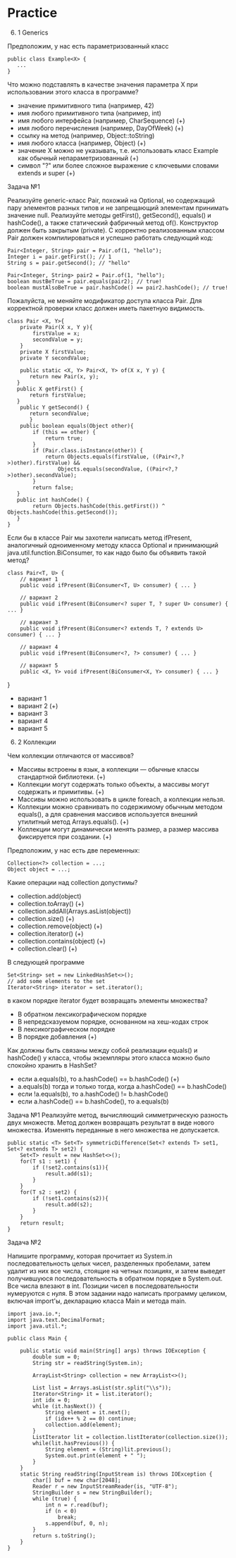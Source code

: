 # Practice

6. 1 Generics

Предположим, у нас есть параметризованный класс

    public class Example<X> {
       ...
    }

Что можно подставлять в качестве значения параметра X при использовании этого класса в программе?

 - значение примитивного типа (например, 42) 
 - имя любого примитивного типа (например, int)
 - имя любого интерфейса (например, CharSequence) (+)
 - имя любого перечисления (например, DayOfWeek) (+)
 - ссылку на метод (например, Object::toString) 
 - имя любого класса (например, Object) (+)
 - значение X можно не указывать, т.е. использовать класс Example как обычный непараметризованный (+)
 - символ "?" или более сложное выражение с ключевыми словами extends и super (+)
 
Задача №1
 
Реализуйте generic-класс Pair, похожий на Optional, но содержащий пару элементов разных типов и не запрещающий элементам принимать значение null.
Реализуйте методы getFirst(), getSecond(), equals() и hashCode(), а также статический фабричный метод of(). Конструктор должен быть закрытым (private).
С корректно реализованным классом Pair должен компилироваться и успешно работать следующий код:

    Pair<Integer, String> pair = Pair.of(1, "hello");
    Integer i = pair.getFirst(); // 1
    String s = pair.getSecond(); // "hello"

    Pair<Integer, String> pair2 = Pair.of(1, "hello");
    boolean mustBeTrue = pair.equals(pair2); // true!
    boolean mustAlsoBeTrue = pair.hashCode() == pair2.hashCode(); // true!

Пожалуйста, не меняйте модификатор доступа класса Pair. Для корректной проверки класс должен иметь пакетную видимость.

    class Pair <X, Y>{
        private Pair(X x, Y y){
            firstValue = x;
            secondValue = y;
        }
        private X firstValue;
        private Y secondValue;

        public static <X, Y> Pair<X, Y> of(X x, Y y) {
           return new Pair(x, y);
       }
       public X getFirst() {
           return firstValue;
       }
        public Y getSecond() {
           return secondValue;
           }
        public boolean equals(Object other){
            if (this == other) {
                return true;
            }
            if (Pair.class.isInstance(other)) {
                return Objects.equals(firstValue, ((Pair<?,?>)other).firstValue) &&
                    Objects.equals(secondValue, ((Pair<?,?>)other).secondValue);
            }
            return false;
       }
       public int hashCode() {
            return Objects.hashCode(this.getFirst()) ^ Objects.hashCode(this.getSecond());
       }
    }
    
Если бы в классе Pair мы захотели написать метод ifPresent, аналогичный одноименному методу класса Optional и принимающий java.util.function.BiConsumer, то как надо было бы объявить такой метод?

    class Pair<T, U> {
        // вариант 1
        public void ifPresent(BiConsumer<T, U> consumer) { ... }

        // вариант 2
        public void ifPresent(BiConsumer<? super T, ? super U> consumer) { ... }

        // вариант 3
        public void ifPresent(BiConsumer<? extends T, ? extends U> consumer) { ... }

        // вариант 4
        public void ifPresent(BiConsumer<?, ?> consumer) { ... }

        // вариант 5
        public <X, Y> void ifPresent(BiConsumer<X, Y> consumer) { ... }
}

 - вариант 1
 - вариант 2 (+)
 - вариант 3
 - вариант 4
 - вариант 5
 
6. 2 Коллекции

Чем коллекции отличаются от массивов?
 - Массивы встроены в язык, а коллекции — обычные классы стандартной библиотеки. (+)
 - Коллекции могут содержать только объекты, а массивы могут содержать и примитивы. (+)
 - Массивы можно использовать в цикле foreach, а коллекции нельзя.
 - Коллекции можно сравнивать по содержимому обычным методом equals(), а для сравнения массивов используется внешний утилитный метод Arrays.equals(). (+)
 - Коллекции могут динамически менять размер, а размер массива фиксируется при создании. (+)
 
Предположим, у нас есть две переменных:

    Collection<?> collection = ...;
    Object object = ...;

Какие операции над collection допустимы?

 - collection.add(object)
 - collection.toArray() (+)
 - collection.addAll(Arrays.asList(object))
 - collection.size() (+)
 - collection.remove(object) (+)
 - collection.iterator() (+)
 - collection.contains(object) (+)
 - collection.clear() (+)
 
В следующей программе

    Set<String> set = new LinkedHashSet<>();
    // add some elements to the set
    Iterator<String> iterator = set.iterator();

в каком порядке iterator будет возвращать элементы множества?

 - В обратном лексикографическом порядке
 - В непредсказуемом порядке, основанном на хеш-кодах строк
 - В лексикографическом порядке
 - В порядке добавления (+)
 
Как должны быть связаны между собой реализации equals() и hashCode() у класса, чтобы экземпляры этого класса можно было спокойно хранить в HashSet?

 - если a.equals(b), то a.hashCode() == b.hashCode() (+)
 - a.equals(b) тогда и только тогда, когда a.hashCode() == b.hashCode()
 - если !a.equals(b), то a.hashCode() != b.hashCode()
 - если a.hashCode() == b.hashCode(), то a.equals(b)
 
Задача №1
Реализуйте метод, вычисляющий симметрическую разность двух множеств.
Метод должен возвращать результат в виде нового множества. Изменять переданные в него множества не допускается.

    public static <T> Set<T> symmetricDifference(Set<? extends T> set1, Set<? extends T> set2) {
        Set<T> result = new HashSet<>();
        for(T s1 : set1) {
            if (!set2.contains(s1)){
                result.add(s1);
            }
        }
        for(T s2 : set2) {
            if (!set1.contains(s2)){
                result.add(s2);
            }
        }
        return result;
    }
    
Задача №2

Напишите программу, которая прочитает из System.in последовательность целых чисел, разделенных пробелами, затем удалит из них все числа, стоящие на четных позициях, и затем выведет получившуюся последовательность в обратном порядке в System.out.
Все числа влезают в int. Позиции чисел в последовательности нумеруются с нуля.
В этом задании надо написать программу целиком, включая import'ы, декларацию класса Main и метода main.

    import java.io.*;
    import java.text.DecimalFormat;
    import java.util.*;

    public class Main {

        public static void main(String[] args) throws IOException {
            double sum = 0;
            String str = readString(System.in);

            ArrayList<String> collection = new ArrayList<>();

            List list = Arrays.asList(str.split("\\s"));
            Iterator<String> it = list.iterator();
            int idx = 0;
            while (it.hasNext()) {
                String element = it.next();
                if (idx++ % 2 == 0) continue;
                collection.add(element);
            }
            ListIterator lit = collection.listIterator(collection.size());
            while(lit.hasPrevious()) {
                String element = (String)lit.previous();
                System.out.print(element + " ");
            }
        }
        static String readString(InputStream is) throws IOException {
            char[] buf = new char[2048];
            Reader r = new InputStreamReader(is, "UTF-8");
            StringBuilder s = new StringBuilder();
            while (true) {
                int n = r.read(buf);
                if (n < 0)
                    break;
                s.append(buf, 0, n);
            }
            return s.toString();
        }
    }
